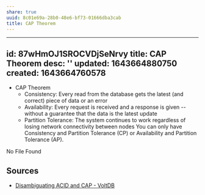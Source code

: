 ```yaml
---
share: true
uuid: 8c01e69a-28b0-48e6-bf73-01666dba3cab
title: CAP Theorem
---
```

---
id: 87wHmOJ1SROCVDjSeNrvy
title: CAP Theorem
desc: ''
updated: 1643664880750
created: 1643664760578
---

* CAP Theorem
  * Consistency: Every read from the database gets the latest (and correct) piece of data or an error
  * Availability: Every request is received and a response is given -- without a guarantee that the data is the latest update
  * Partition Tolerance: The system continues to work regardless of losing network connectivity between nodes
You can only have Consistency and Partition Tolerance (CP) or Availability and Partition Tolerance (AP).

No File Found

## Sources

* [Disambiguating ACID and CAP - VoltDB](https://www.voltdb.com/blog/2015/10/disambiguating-acid-cap/)
